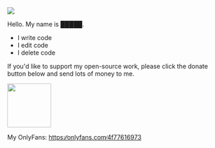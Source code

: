 <img src="https://c.tenor.com/_l8MMDhkM_sAAAAC/tomand-jerry.gif">

Hello. My name is █████.

- I write code
- I edit code
- I delete code

If you'd like to support my open-source work, please click the donate button below and send lots of money to me.

<a href="https://owais.codes/donate.html"><img src="https://raw.githubusercontent.com/4f77616973/miami-theme/my-site/donate.png" width="100dp"/></a>

My OnlyFans: <a href="https://www.youtube.com/watch?v=dQw4w9WgXcQ">https:∕∕onlyfans.com∕4f77616973</a>
